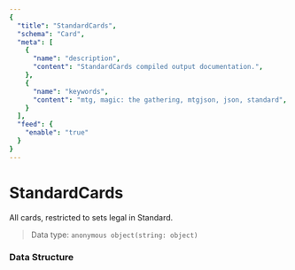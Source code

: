 ```yaml
---
{
  "title": "StandardCards",
  "schema": "Card",
  "meta": [
    {
      "name": "description",
      "content": "StandardCards compiled output documentation.",
    },
    {
      "name": "keywords",
      "content": "mtg, magic: the gathering, mtgjson, json, standard",
    }
  ],
  "feed": {
    "enable": "true"
  }
}
---
```


# StandardCards

All cards, restricted to sets legal in Standard.

> Data type: `anonymous object(string: object)`   

### Data Structure

<Documentation/>
